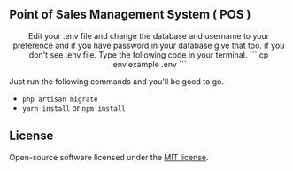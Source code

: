## Point of Sales Management System ( POS )

<p align="center">
Edit your .env file and change the database and username to your preference and if you have password in your database give that too.
if you don't see .env file. Type the following code in your terminal.
``` cp .env.example .env ```

Just run the following commands and you'll be good to go.
* ``` php artisan migrate ```
* ``` yarn install ``` or ``` npm install ```
</p>


## License
Open-source software licensed under the [MIT license](https://opensource.org/licenses/MIT).
